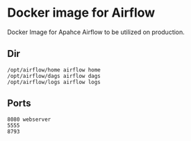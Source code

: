 # Docker image for Airflow

Docker Image for Apahce Airflow to be utilized on production.

## Dir

    /opt/airflow/home airflow home
    /opt/airflow/dags airflow dags
    /opt/airflow/logs airflow logs

## Ports

    8080 webserver
    5555
    8793
